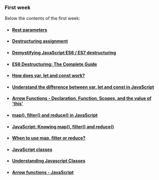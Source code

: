 ### First week
Below the contents of the first week:

- #### [Rest parameters](https://developer.mozilla.org/pt-BR/docs/Web/JavaScript/Reference/Functions/rest_parameters)

- #### [Destructuring assignment](https://developer.mozilla.org/pt-BR/docs/Web/JavaScript/Reference/Operators/Atribuicao_via_desestruturacao)

- #### [Demystifying JavaScript ES6 / ES7 destructuring](https://blog.taller.net.br/desmistificando-o-destructuring-do-javascript-es6es7/)

- #### [ES6 Destructuring: The Complete Guide](https://codeburst.io/es6-destructuring-the-complete-guide-7f842d08b98f) 

- #### [How does var, let and const work?](https://medium.com/collabcode/javascript-e-suas-vari%C3%A1veis-var-let-e-const-b035b44c2dab)

- #### [Understand the difference between var, let and const in JavaScript](https://blog.alura.com.br/entenda-diferenca-entre-var-let-e-const-no-javascript/)

- #### [Arrow Functions - Declaration, Function, Scopes, and the value of 'this'](https://medium.com/@raphalima8/arrow-functions-declara%C3%A7%C3%A3o-funcionamento-escopos-e-o-valor-de-this-9cb6449bca31)

- #### [map(), filter() and reduce() in JavaScript](https://desenvolvimentoparaweb.com/javascript/map-filter-reduce-javascript/)

- #### [JavaScript: Knowing map(), filter() and reduce()](https://medium.com/@programadriano/javascript-conhecendo-map-filter-e-reduce-ce072d8f0ec5)

- #### [When to use map, filter or reduce?](https://medium.com/@osuissa/javascript-quando-usar-map-filter-ou-reduce-31aa10e33e9)

- #### [JavaScript classes](https://developer.mozilla.org/pt-BR/docs/Web/JavaScript/Reference/Classes)

- #### [Understanding Javascript Classes](https://www.devmedia.com.br/classes-no-javascript/23866)

- #### [Arrow functions - JavaScript](https://developer.mozilla.org/pt-BR/docs/Web/JavaScript/Reference/Functions/Arrow_functions)
